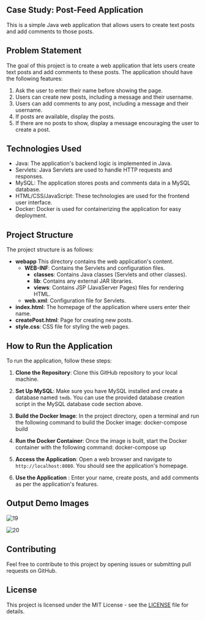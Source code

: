 
## Case Study: Post-Feed Application

This is a simple Java web application that allows users to create text posts and add comments to those posts.

## Problem Statement

The goal of this project is to create a web application that lets users create text posts and add comments to these posts. The application should have the following features:

1. Ask the user to enter their name before showing the page.
2. Users can create new posts, including a message and their username.
3. Users can add comments to any post, including a message and their username.
4. If posts are available, display the posts.
5. If there are no posts to show, display a message encouraging the user to create a post.

## Technologies Used

- Java: The application's backend logic is implemented in Java.
- Servlets: Java Servlets are used to handle HTTP requests and responses.
- MySQL: The application stores posts and comments data in a MySQL database.
- HTML/CSS/JavaScript: These technologies are used for the frontend user interface.
- Docker: Docker is used for containerizing the application for easy deployment.

## Project Structure

The project structure is as follows:

- **webapp** This directory contains the web application's content.
  - **WEB-INF**: Contains the Servlets and configuration files.
    - **classes**: Contains Java classes (Servlets and other classes).
    - **lib**: Contains any external JAR libraries.
    - **views**: Contains JSP (JavaServer Pages) files for rendering HTML.
  - **web.xml**: Configuration file for Servlets.
- **index.html**: The homepage of the application where users enter their name.
- **createPost.html**: Page for creating new posts.
- **style.css**: CSS file for styling the web pages.


## How to Run the Application

To run the application, follow these steps:

1. **Clone the Repository**: Clone this GitHub repository to your local machine.

2. **Set Up MySQL**: Make sure you have MySQL installed and create a database named `tmdb`. You can use the provided database creation script in the MySQL database code section above.

3. **Build the Docker Image**: In the project directory, open a terminal and run the following command to build the Docker image:
  docker-compose build

4. **Run the Docker Container**: Once the image is built, start the Docker container with the following command:
  docker-compose up
 

5. **Access the Application**: Open a web browser and navigate to `http://localhost:8080`. You should see the application's homepage.

6. **Use the Application** : Enter your name, create posts, and add comments as per the application's features.

## Output Demo Images
![19](https://github.com/IshiMaheshwari/Kennect-Assignment/assets/86151143/171636fd-8747-4277-b486-4254db60fc17)

![20](https://github.com/IshiMaheshwari/Kennect-Assignment/assets/86151143/6aa19897-ea62-4ab9-91c1-fd418602f1a1)

## Contributing

Feel free to contribute to this project by opening issues or submitting pull requests on GitHub.

## License

This project is licensed under the MIT License - see the [LICENSE](LICENSE) file for details.
